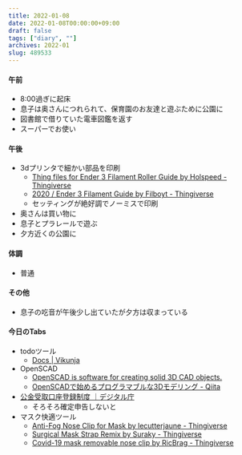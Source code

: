 ```yaml
---
title: 2022-01-08
date: 2022-01-08T00:00:00+09:00
draft: false
tags: ["diary", ""]
archives: 2022-01
slug: 489533
---
```

#### 午前
- 8:00過ぎに起床
- 息子は奥さんにつれられて、保育園のお友達と遊ぶために公園に
- 図書館で借りていた電車図鑑を返す
- スーパーでお使い
#### 午後
- 3dプリンタで細かい部品を印刷
  - [Thing files for Ender 3 Filament Roller Guide by Holspeed - Thingiverse](https://www.thingiverse.com/thing:3052488)
  - [2020 / Ender 3 Filament Guide by Filboyt - Thingiverse](https://www.thingiverse.com/thing:2917932)
  - セッティングが絶好調でノーミスで印刷
- 奥さんは買い物に
- 息子とプラレールで遊ぶ
- 夕方近くの公園に
#### 体調
- 普通
#### その他
- 息子の吃音が午後少し出ていたが夕方は収まっている
#### 今日のTabs
- todoツール
  - [Docs | Vikunja](https://vikunja.io/docs/)
- OpenSCAD
  - [OpenSCAD is software for creating solid 3D CAD objects.](http://openscad.org)
  - [OpenSCADで始めるプログラマブルな3Dモデリング - Qiita](https://qiita.com/iwtn/items/b984519ad24ac3c7d7d5)
 - [公金受取口座登録制度 ｜デジタル庁](https://www.digital.go.jp/policies/posts/account_registration)
   - そろそろ確定申告しないと
- マスク快適ツール
  - [Anti-Fog Nose Clip for Mask by lecutterjaune - Thingiverse](https://www.thingiverse.com/thing:4635429)
  - [Surgical Mask Strap Remix by Suraky - Thingiverse](https://www.thingiverse.com/thing:4249113)
  - [Covid-19 mask removable nose clip by RicBrag - Thingiverse](https://www.thingiverse.com/thing:4610040)
